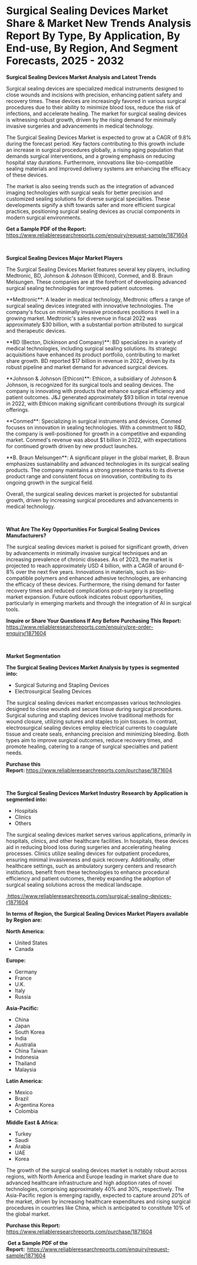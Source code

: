 <p><h1>Surgical Sealing Devices Market Share & Market New Trends Analysis Report By Type, By Application, By End-use, By Region, And Segment Forecasts, 2025 - 2032</h1></p><p><strong>Surgical Sealing Devices Market Analysis and Latest Trends</strong></p>
<p><p>Surgical sealing devices are specialized medical instruments designed to close wounds and incisions with precision, enhancing patient safety and recovery times. These devices are increasingly favored in various surgical procedures due to their ability to minimize blood loss, reduce the risk of infections, and accelerate healing. The market for surgical sealing devices is witnessing robust growth, driven by the rising demand for minimally invasive surgeries and advancements in medical technology.</p><p>The Surgical Sealing Devices Market is expected to grow at a CAGR of 9.8% during the forecast period. Key factors contributing to this growth include an increase in surgical procedures globally, a rising aging population that demands surgical interventions, and a growing emphasis on reducing hospital stay durations. Furthermore, innovations like bio-compatible sealing materials and improved delivery systems are enhancing the efficacy of these devices. </p><p>The market is also seeing trends such as the integration of advanced imaging technologies with surgical seals for better precision and customized sealing solutions for diverse surgical specialties. These developments signify a shift towards safer and more efficient surgical practices, positioning surgical sealing devices as crucial components in modern surgical environments.</p></p>
<p><strong>Get a Sample PDF of the Report:&nbsp;</strong> <a href="https://www.reliableresearchreports.com/enquiry/request-sample/1871604?utm_campaign=2290&utm_medium=2&utm_source=Github&utm_content=ia&utm_term=13042025&utm_id=surgical-sealing-devices">https://www.reliableresearchreports.com/enquiry/request-sample/1871604</a></p>
<p>&nbsp;</p>
<p><strong>Surgical Sealing Devices Major Market Players</strong></p>
<p><p>The Surgical Sealing Devices Market features several key players, including Medtronic, BD, Johnson & Johnson (Ethicon), Conmed, and B. Braun Melsungen. These companies are at the forefront of developing advanced surgical sealing technologies for improved patient outcomes.</p><p>**Medtronic**: A leader in medical technology, Medtronic offers a range of surgical sealing devices integrated with innovative technologies. The company's focus on minimally invasive procedures positions it well in a growing market. Medtronic's sales revenue in fiscal 2022 was approximately $30 billion, with a substantial portion attributed to surgical and therapeutic devices.</p><p>**BD (Becton, Dickinson and Company)**: BD specializes in a variety of medical technologies, including surgical sealing solutions. Its strategic acquisitions have enhanced its product portfolio, contributing to market share growth. BD reported $17 billion in revenue in 2022, driven by its robust pipeline and market demand for advanced surgical devices.</p><p>**Johnson & Johnson (Ethicon)**: Ethicon, a subsidiary of Johnson & Johnson, is recognized for its surgical tools and sealing devices. The company is innovating with products that enhance surgical efficiency and patient outcomes. J&J generated approximately $93 billion in total revenue in 2022, with Ethicon making significant contributions through its surgical offerings.</p><p>**Conmed**: Specializing in surgical instruments and devices, Conmed focuses on innovation in sealing technologies. With a commitment to R&D, the company is well-positioned for growth in a competitive and expanding market. Conmed's revenue was about $1 billion in 2022, with expectations for continued growth driven by new product launches.</p><p>**B. Braun Melsungen**: A significant player in the global market, B. Braun emphasizes sustainability and advanced technologies in its surgical sealing products. The company maintains a strong presence thanks to its diverse product range and consistent focus on innovation, contributing to its ongoing growth in the surgical field.</p><p>Overall, the surgical sealing devices market is projected for substantial growth, driven by increasing surgical procedures and advancements in medical technology.</p></p>
<p>&nbsp;</p>
<p><strong>What Are The Key Opportunities For Surgical Sealing Devices Manufacturers?</strong></p>
<p><p>The surgical sealing devices market is poised for significant growth, driven by advancements in minimally invasive surgical techniques and an increasing prevalence of chronic diseases. As of 2023, the market is projected to reach approximately USD 4 billion, with a CAGR of around 6-8% over the next five years. Innovations in materials, such as bio-compatible polymers and enhanced adhesive technologies, are enhancing the efficacy of these devices. Furthermore, the rising demand for faster recovery times and reduced complications post-surgery is propelling market expansion. Future outlook indicates robust opportunities, particularly in emerging markets and through the integration of AI in surgical tools.</p></p>
<p><strong>Inquire or Share Your Questions If Any Before Purchasing This Report:</strong> <a href="https://www.reliableresearchreports.com/enquiry/pre-order-enquiry/1871604?utm_campaign=2290&utm_medium=2&utm_source=Github&utm_content=ia&utm_term=13042025&utm_id=surgical-sealing-devices">https://www.reliableresearchreports.com/enquiry/pre-order-enquiry/1871604</a></p>
<p>&nbsp;</p>
<p><strong>Market Segmentation</strong></p>
<p><strong>The Surgical Sealing Devices Market Analysis by types is segmented into:</strong></p>
<p><ul><li>Surgical Suturing and Stapling Devices</li><li>Electrosurgical Sealing Devices</li></ul></p>
<p><p>The surgical sealing devices market encompasses various technologies designed to close wounds and secure tissue during surgical procedures. Surgical suturing and stapling devices involve traditional methods for wound closure, utilizing sutures and staples to join tissues. In contrast, electrosurgical sealing devices employ electrical currents to coagulate tissue and create seals, enhancing precision and minimizing bleeding. Both types aim to improve surgical outcomes, reduce recovery times, and promote healing, catering to a range of surgical specialties and patient needs.</p></p>
<p><strong>Purchase this Report:&nbsp;</strong><a href="https://www.reliableresearchreports.com/purchase/1871604?utm_campaign=2290&utm_medium=2&utm_source=Github&utm_content=ia&utm_term=13042025&utm_id=surgical-sealing-devices">https://www.reliableresearchreports.com/purchase/1871604</a></p>
<p>&nbsp;</p>
<p><strong>The Surgical Sealing Devices Market Industry Research by Application is segmented into:</strong></p>
<p><ul><li>Hospitals</li><li>Clinics</li><li>Others</li></ul></p>
<p><p>The surgical sealing devices market serves various applications, primarily in hospitals, clinics, and other healthcare facilities. In hospitals, these devices aid in reducing blood loss during surgeries and accelerating healing processes. Clinics utilize sealing devices for outpatient procedures, ensuring minimal invasiveness and quick recovery. Additionally, other healthcare settings, such as ambulatory surgery centers and research institutions, benefit from these technologies to enhance procedural efficiency and patient outcomes, thereby expanding the adoption of surgical sealing solutions across the medical landscape.</p></p>
<p><a href="https://www.reliableresearchreports.com/surgical-sealing-devices-r1871604?utm_campaign=2290&utm_medium=2&utm_source=Github&utm_content=ia&utm_term=13042025&utm_id=surgical-sealing-devices">&nbsp;https://www.reliableresearchreports.com/surgical-sealing-devices-r1871604</a></p>
<p><strong>In terms of Region, the Surgical Sealing Devices Market Players available by Region are:</strong></p>
<p>
    <p> <strong> North America: </strong>
        <ul>
            <li>United States</li>
            <li>Canada</li>
        </ul>
        </p> 
    <p> <strong> Europe: </strong>
        <ul>
            <li>Germany</li>
            <li>France</li>
            <li>U.K.</li>
            <li>Italy</li>
            <li>Russia</li>
        </ul>
        </p> 
    <p> <strong> Asia-Pacific: </strong>
        <ul>
            <li>China</li>
            <li>Japan</li>
            <li>South Korea</li>
            <li>India</li>
            <li>Australia</li>
            <li>China Taiwan</li>
            <li>Indonesia</li>
            <li>Thailand</li>
            <li>Malaysia</li>
        </ul>
        </p> 
    <p> <strong> Latin America: </strong>
        <ul>
            <li>Mexico</li>
            <li>Brazil</li>
            <li>Argentina Korea</li>
            <li>Colombia</li>
        </ul>
        </p> 
    <p> <strong> Middle East & Africa: </strong>
        <ul>
            <li>Turkey</li>
            <li>Saudi</li>
            <li>Arabia</li>
            <li>UAE</li>
            <li>Korea</li>
        </ul>
    </p>
    </p>
<p><p>The growth of the surgical sealing devices market is notably robust across regions, with North America and Europe leading in market share due to advanced healthcare infrastructure and high adoption rates of novel technologies, comprising approximately 40% and 30%, respectively. The Asia-Pacific region is emerging rapidly, expected to capture around 20% of the market, driven by increasing healthcare expenditures and rising surgical procedures in countries like China, which is anticipated to constitute 10% of the global market.</p></p>
<p><strong>Purchase this Report: </strong><a href="https://www.reliableresearchreports.com/purchase/1871604?utm_campaign=2290&utm_medium=2&utm_source=Github&utm_content=ia&utm_term=13042025&utm_id=surgical-sealing-devices">https://www.reliableresearchreports.com/purchase/1871604</a></p>
<p>&nbsp;<strong>Get a Sample PDF of the Report:&nbsp;&nbsp;</strong><a href="https://www.reliableresearchreports.com/enquiry/request-sample/1871604?utm_campaign=2290&utm_medium=2&utm_source=Github&utm_content=ia&utm_term=13042025&utm_id=surgical-sealing-devices">https://www.reliableresearchreports.com/enquiry/request-sample/1871604</a></p>
<p><strong></strong></p>
<p><p></p><p></p><p></p></p>